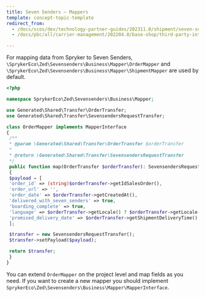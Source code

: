 ```yaml
---
title: Seven Senders — Mappers
template: concept-topic-template
redirect_from:
  - /docs/scos/dev/technology-partner-guides/202311.0/shipment/seven-senders/seven-senders-mappers.html
  - /docs/pbc/all/carrier-management/202204.0/base-shop/third-party-integrations/seven-senders/seven-senders-mappers.html

---
```


For mapping data from Spryker to Seven Senders, `\SprykerEco\Zed\Sevensenders\Business\Mapper\OrderMapper` and `\SprykerEco\Zed\Sevensenders\Business\Mapper\ShipmentMapper` are used by default.
```php
<?php

namespace SprykerEco\Zed\Sevensenders\Business\Mapper;

use Generated\Shared\Transfer\OrderTransfer;
use Generated\Shared\Transfer\SevensendersRequestTransfer;

class OrderMapper implements MapperInterface
{
 /**
 * @param \Generated\Shared\Transfer\OrderTransfer $orderTransfer
 *
 * @return \Generated\Shared\Transfer\SevensendersRequestTransfer
 */
 public function map(OrderTransfer $orderTransfer): SevensendersRequestTransfer
 {
 $payload = [
 'order_id' => (string)$orderTransfer->getIdSalesOrder(),
 'order_url' => '',
 'order_date' => $orderTransfer->getCreatedAt(),
 'delivered_with_seven_senders' => true,
 'boarding_complete' => true,
 'language' => $orderTransfer->getLocale() ? $orderTransfer->getLocale()->getLocaleName() : '',
 'promised_delivery_date' => $orderTransfer->getShipmentDeliveryTime(),
 ];

 $transfer = new SevensendersRequestTransfer();
 $transfer->setPayload($payload);

 return $transfer;
 }
}

```

You can extend `OrderMapper` on the project level and map fields as you need. If you want to create a new mapper you should implement `SprykerEco\Zed\Sevensenders\Business\Mapper\MapperInterface`.
